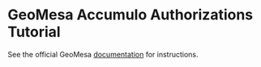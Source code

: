 GeoMesa Accumulo Authorizations Tutorial
========================================

See the official GeoMesa [documentation](http://www.geomesa.org/documentation/tutorials/geomesa-examples-authorizations.html) for instructions.
